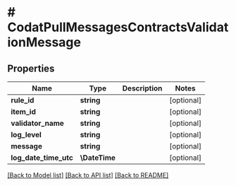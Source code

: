 # # CodatPullMessagesContractsValidationMessage

## Properties

Name | Type | Description | Notes
------------ | ------------- | ------------- | -------------
**rule_id** | **string** |  | [optional]
**item_id** | **string** |  | [optional]
**validator_name** | **string** |  | [optional]
**log_level** | **string** |  | [optional]
**message** | **string** |  | [optional]
**log_date_time_utc** | **\DateTime** |  | [optional]

[[Back to Model list]](../../README.md#models) [[Back to API list]](../../README.md#endpoints) [[Back to README]](../../README.md)
